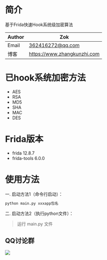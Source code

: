 # 简介
基于Frida快速Hook系统级加密算法


| Author  | Zok |
| --- | --- |
| Email | 362416272@qq.com |
| 博客 | https://www.zhangkunzhi.com |

# 已hook系统加密方法


- AES
- RSA
- MD5
- SHA
- MAC
- DES


# Frida版本
- frida                              12.8.7
- frida-tools                        6.0.0


# 使用方法
一. 启动方法1（命令行启动）：

```bash
python main.py xxxapp包名
```

二. 启动方法2（执行python文件）：
> 运行 main.py 文件

## QQ讨论群 
![](https://zok-blog.oss-cn-hangzhou.aliyuncs.com/2019/11/18/wx201911181627012x.png?x-oss-process=image/resize,h_150)
